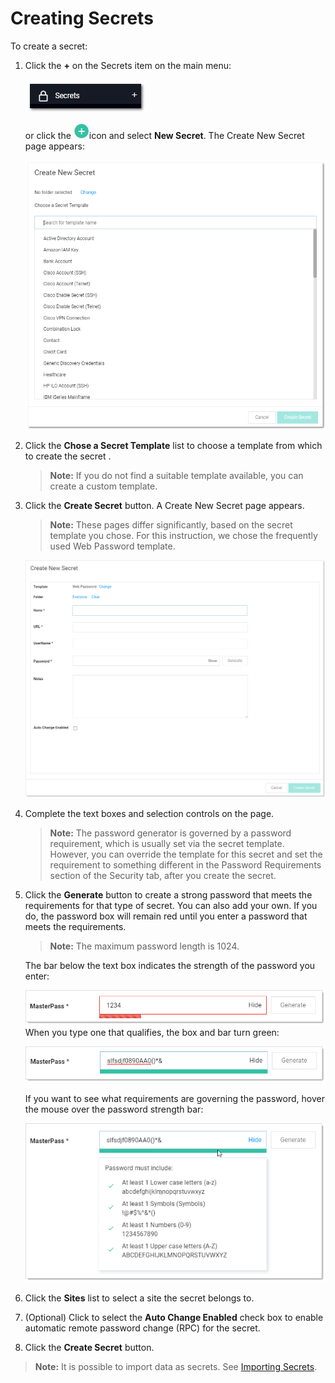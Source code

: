 [title]: # "Creating Secrets"
[tags]: # "Secret"
[priority]: # "10"

# Creating Secrets

To create a secret:

1. Click the **+** on the Secrets item on the main menu:

   ![1556734227869](images/1556734227869.png)

   or click the ![1556810718437](images/1556810718437.png)icon and select **New Secret**. The Create New Secret page appears:

   ![1556734338407](images/1556734338407.png)

1. Click the **Chose a Secret Template** list to choose a template from which to create the secret .

   > **Note:** If you do not find a suitable template available, you can create a custom template.

1. Click the **Create Secret** button. A Create New Secret page appears.

   > **Note:** These pages differ significantly, based on the secret template you chose. For this instruction, we chose the frequently used Web Password template.

   ![1567709977376](images/1567709977376.png)

1. Complete the text boxes and selection controls on the page.

   > **Note:** The password generator is governed by a password requirement, which is usually set via the secret template. However, you can override the template for this secret and set the requirement to something different in the Password Requirements section of the Security tab, after you create the secret.

1. Click the **Generate** button to create a strong password that meets the requirements for that type of secret. You can also add your own. If you do, the password box will remain red until you enter a password that meets the requirements.

   > **Note:** The maximum password length is 1024.

   The bar below the text box indicates the strength of the password you enter:

   ![1568056881783](images/1568056881783.png)
   When you type one that qualifies, the box and bar turn green:

   ![1568057227490](images/1568057227490.png)

   If you want to see what requirements are governing the password, hover the mouse over the password strength bar:

   ![1568057661711](images/1568057661711.png)

1. Click the **Sites** list to select a site the secret belongs to.

1. (Optional) Click to select the **Auto Change Enabled** check box to enable automatic remote password change (RPC) for the secret.

1. Click the **Create Secret** button.

> **Note:** It is possible to import data as secrets. See [Importing Secrets](../../../secret-import-and-export/importing-secrets/index.md).
